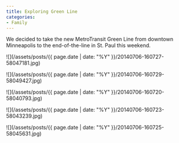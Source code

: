 ```yaml
---
title: Exploring Green Line
categories:
- Family
---
```


We decided to take the new MetroTransit Green Line from downtown Minneapolis to the end-of-the-line in St. Paul this weekend.



  
   ![](/assets/posts/{{ page.date | date: "%Y" }}/20140706-160727-58047181.jpg)
  

  
   ![](/assets/posts/{{ page.date | date: "%Y" }}/20140706-160729-58049427.jpg)
  

  
   ![](/assets/posts/{{ page.date | date: "%Y" }}/20140706-160720-58040793.jpg)
  

  
   ![](/assets/posts/{{ page.date | date: "%Y" }}/20140706-160723-58043239.jpg)
  

  
   ![](/assets/posts/{{ page.date | date: "%Y" }}/20140706-160725-58045631.jpg)
  


